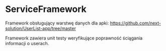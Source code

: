 # ServiceFramework

Framework obsługujący warstwę danych dla apki: https://github.com/next-solution/UserList-app/tree/master

Framework zawiera unit testy weryfikujące poprawność ściągania informacji o userach.
